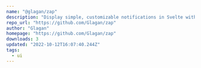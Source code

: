 ```yaml
---
name: "@glagan/zap"
description: "Display simple, customizable notifications in Svelte with styling and buttons."
repo_url: "https://github.com/Glagan/zap"
author: "Glagan"
homepage: "https://github.com/Glagan/zap"
downloads: 3
updated: "2022-10-12T16:07:40.244Z"
tags: 
  - ui
---
```

